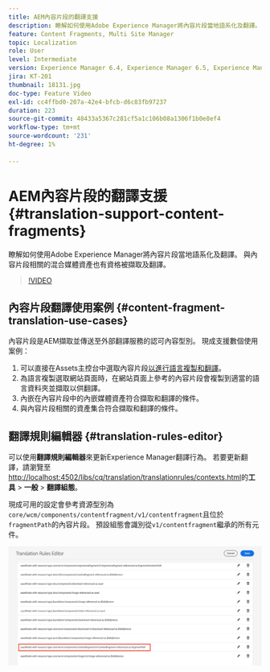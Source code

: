 ```yaml
---
title: AEM內容片段的翻譯支援
description: 瞭解如何使用Adobe Experience Manager將內容片段當地語系化及翻譯。 與內容片段相關的混合媒體資產也有資格被擷取及翻譯。
feature: Content Fragments, Multi Site Manager
topic: Localization
role: User
level: Intermediate
version: Experience Manager 6.4, Experience Manager 6.5, Experience Manager as a Cloud Service
jira: KT-201
thumbnail: 18131.jpg
doc-type: Feature Video
exl-id: cc4ffbd0-207a-42e4-bfcb-d6c83fb97237
duration: 223
source-git-commit: 48433a5367c281cf5a1c106b08a1306f1b0e8ef4
workflow-type: tm+mt
source-wordcount: '231'
ht-degree: 1%

---
```


# AEM內容片段的翻譯支援 {#translation-support-content-fragments}

瞭解如何使用Adobe Experience Manager將內容片段當地語系化及翻譯。 與內容片段相關的混合媒體資產也有資格被擷取及翻譯。

>[!VIDEO](https://video.tv.adobe.com/v/18131?quality=12&learn=on)

## 內容片段翻譯使用案例 {#content-fragment-translation-use-cases}

內容片段是AEM擷取並傳送至外部翻譯服務的認可內容型別。 現成支援數個使用案例：

1. 可以直接在Assets主控台中選取內容片段[以進行語言複製和翻譯](https://experienceleague.adobe.com/docs/experience-manager-cloud-service/content/assets/admin/translate-assets.html)。
2. 為語言複製選取網站頁面時，在網站頁面上參考的內容片段會複製到適當的語言資料夾並擷取以供翻譯。
3. 內嵌在內容片段中的內嵌媒體資產符合擷取和翻譯的條件。
4. 與內容片段相關的資產集合符合擷取和翻譯的條件。

## 翻譯規則編輯器 {#translation-rules-editor}

可以使用&#x200B;**翻譯規則編輯器**&#x200B;來更新Experience Manager翻譯行為。 若要更新翻譯，請瀏覽至[http://localhost:4502/libs/cq/translation/translationrules/contexts.html](http://localhost:4502/libs/cq/translation/translationrules/contexts.html)的&#x200B;**工具** > **一般** > **翻譯組態**。

現成可用的設定會參考資源型別為`core/wcm/components/contentfragment/v1/contentfragment`且位於`fragmentPath`的內容片段。 預設組態會識別從`v1/contentfragment`繼承的所有元件。

![翻譯規則編輯器](assets/translation-configuration.png)
